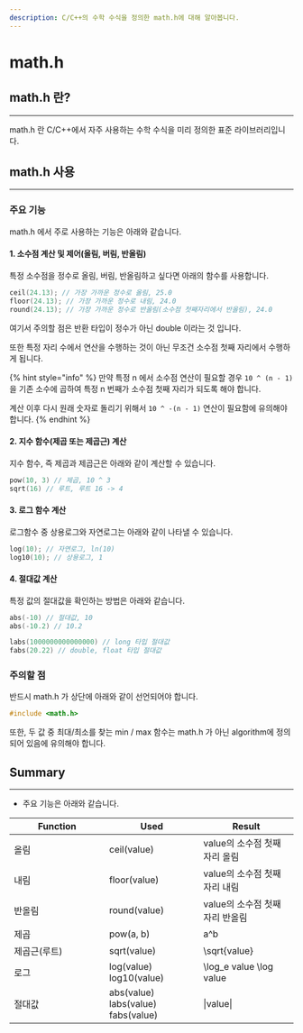 ```yaml
---
description: C/C++의 수학 수식을 정의한 math.h에 대해 알아봅니다.
---
```


# math.h

## math.h 란?

***

math.h 란 C/C++에서 자주 사용하는 수학 수식을 미리 정의한 표준 라이브러리입니다.



## math.h 사용

***

### 주요 기능

math.h 에서 주로 사용하는 기능은 아래와 같습니다.

#### 1. 소수점 계산 및 제어(올림, 버림, 반올림)

특정 소수점을 정수로 올림, 버림, 반올림하고 싶다면 아래의 함수를 사용합니다.

```cpp
ceil(24.13); // 가장 가까운 정수로 올림, 25.0
floor(24.13); // 가장 가까운 정수로 내림, 24.0
round(24.13); // 가장 가까운 정수로 반올림(소수점 첫째자리에서 반올림), 24.0
```

여기서 주의할 점은 반환 타입이 정수가 아닌 double 이라는 것 입니다.

또한 특정 자리 수에서 연산을 수행하는 것이 아닌 무조건 소수점 첫째 자리에서 수행하게 됩니다.

{% hint style="info" %}
만약 특정 n 에서 소수점 연산이 필요할 경우 `10 ^ (n - 1)` 을 기존 소수에 곱하여 특정 n 번째가 소수점 첫째 자리가 되도록 해야 합니다.

계산 이후 다시 원래 숫자로 돌리기 위해서 `10 ^ -(n - 1)` 연산이 필요함에 유의해야 합니다.
{% endhint %}

#### 2. 지수 함수(제곱 또는 제곱근) 계산

지수 함수, 즉 제곱과 제곱근은 아래와 같이 계산할 수 있습니다.

```cpp
pow(10, 3) // 제곱, 10 ^ 3
sqrt(16) // 루트, 루트 16 -> 4
```

#### 3. 로그 함수 계산

로그함수 중 상용로그와 자연로그는 아래와 같이 나타낼 수 있습니다.

```cpp
log(10); // 자연로그, ln(10)
log10(10); // 상용로그, 1
```

#### 4. 절대값 계산

특정 값의 절대값을 확인하는 방법은 아래와 같습니다.

```cpp
abs(-10) // 절대값, 10
abs(-10.2) // 10.2

labs(1000000000000000) // long 타입 절대값
fabs(20.22) // double, float 타입 절대값
```

### 주의할 점

반드시 math.h 가 상단에 아래와 같이 선언되어야 합니다.

```cpp
#include <math.h>
```

또한, 두 값 중 최대/최소를 찾는 min / max 함수는 math.h 가 아닌 algorithm에 정의되어 있음에 유의해야 합니다.



## Summary

***

* 주요 기능은 아래와 같습니다.

<table><thead><tr><th width="153">Function</th><th width="151">Used</th><th>Result</th></tr></thead><tbody><tr><td>올림</td><td>ceil(value)</td><td>value의 소수점 첫째 자리 올림</td></tr><tr><td>내림</td><td>floor(value)</td><td>value의 소수점 첫째 자리 내림</td></tr><tr><td>반올림</td><td>round(value)</td><td>value의 소수점 첫째 자리 반올림</td></tr><tr><td>제곱</td><td>pow(a, b)</td><td><span class="math">a^b</span></td></tr><tr><td>제곱근(루트)</td><td>sqrt(value)</td><td><span class="math">\sqrt{value}</span></td></tr><tr><td>로그</td><td>log(value)  log10(value)</td><td><span class="math">\log_e value</span> <span class="math">\log value</span></td></tr><tr><td>절대값</td><td>abs(value)<br>labs(value)<br>fabs(value)</td><td><span class="math">|value|</span></td></tr></tbody></table>

